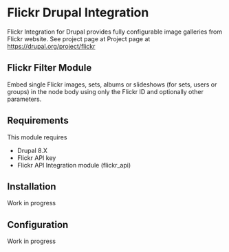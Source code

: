 # Flickr Drupal Integration

Flickr Integration for Drupal provides fully configurable image galleries from Flickr website. 
See project page at Project page at https://drupal.org/project/flickr

## Flickr Filter Module
Embed single Flickr images, sets, albums or slideshows (for sets, users or
groups) in the node body using only the Flickr ID and optionally other
parameters.

## Requirements
This module requires 
* Drupal 8.X
* Flickr API key
* Flickr API Integration module (flickr_api)

## Installation
Work in progress

## Configuration
Work in progress
